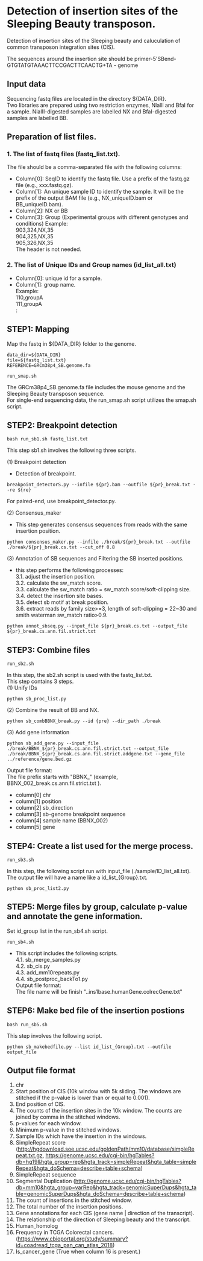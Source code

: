 # Detection of insertion sites of the Sleeping Beauty transposon.
Detection of insertion sites of the Sleeping beauty and caluculation of common transposon integration sites (CIS).  

The sequences around the insertion site should be 
primer-5'SBend- GTGTATGTAAACTTCCGACTTCAACTG+TA - genome

## Input data
Sequencing fastq files are located in the directory ${DATA_DIR}.  
Two libraries are prepared using two restriction enzymes, Nlalll and BfaI for a sample. NlaIII-digested samples are labelled NX and BfaI-digested samples are labelled BB. 

## Preparation of list files.  
### 1. The list of fastq files (fastq_list.txt).   
The file should be a comma-separated file with the following columns:   
- Column[0]: SeqID to identify the fastq file. Use a prefix of the fastq.gz file (e.g., xxx.fastq.gz).
- Column[1]: An unique sample ID to identify the sample. It will be the prefix of the output BAM file (e.g., NX_uniqueID.bam or BB_uniqueID.bam).
- Column[2]: NX or BB
- Column[3]: Group (Experimental groups with different genotypes and conditions)
Example:   
903,324,NX,35    
904,325,NX,35   
905,326,NX,35  
The header is not needed.   

### 2. The list of Unique IDs and Group names (id_list_all.txt)     
  - Column[0]: unique id for a sample.
  - Column[1]: group name.  
  Example:   
  110,groupA  
  111,groupA  
  :

## STEP1: Mapping
Map the fastq in ${DATA_DIR} folder to the genome.
```  
data_dir=${DATA_DIR}    
file=${fastq_list.txt}    
REFERENCE=GRCm38p4_SB.genome.fa

run_smap.sh  
```
The GRCm38p4_SB.genome.fa file includes the mouse genome and the Sleeping Beauty transposon sequence.  
For single-end sequencing data, the run_smap.sh script utilizes the smap.sh script.      
   
## STEP2: Breakpoint detection
```
bash run_sb1.sh fastq_list.txt
```
This step sb1.sh involves the following three scripts.  
  
(1) Breakpoint detection  
- Detection of breakpoint.  
```
breakpoint_detectorS.py --infile ${pr}.bam --outfile ${pr}_break.txt --re ${re}
```
For paired-end, use breakpoint_detector.py.  

(2) Consensus_maker  
- This step generates consensus sequences from reads with the same insertion position.
```
python consensus_maker.py --infile ./break/${pr}_break.txt --outfile ./break/${pr}_break.cs.txt --cut_off 0.8
```
(3) Annotation of SB sequences and Filtering the SB inserted positions.  
-  this step performs the following processes:  
3.1. adjust the insertion position.  
3.2. calculate the sw_match score.  
3.3. calculate the sw_match ratio = sw_match score/soft-clipping size.  
3.4. detect the insertion site bases.  
3.5. detect sb motif at break position.  
3.6. extract reads by family size>=3, length of soft-clipping = 22~30 and smith waterman sw_match ratio>0.9.
```
python annot_sbseq.py --input_file ${pr}_break.cs.txt --output_file ${pr}_break.cs.ann.fil.strict.txt
```

## STEP3: Combine files
```
run_sb2.sh
```
In this step, the sb2.sh script is used with the fastq_list.txt.  
This step contains 3 steps.  
(1) Unify IDs   
```
python sb_proc_list.py
```
(2) Combine the result of BB and NX.    
``` 
python sb_combBBNX_break.py --id {pre} --dir_path ./break
```  

(3) Add gene information  
``` 
python sb_add_gene.py --input_file ./break/BBNX_${pr}_break.cs.ann.fil.strict.txt --output_file ./break/BBNX_${pr}_break.cs.ann.fil.strict.addgene.txt --gene_file ../reference/gene.bed.gz
```
Output file format:    
The file prefix starts with "BBNX_" (example, BBNX_002_break.cs.ann.fil.strict.txt ).   
- column[0] chr	  
- column[1] position	  
- column[2] sb_direction	  
- column[3] sb-genome breakpoint sequence  
- column[4] sample name (BBNX_002)  
- column[5] gene  

## STEP4: Create a list used for the merge process.  
```
run_sb3.sh
```
In this step, the following script run with input_file (./sample/ID_list_all.txt).  
The output file will have a name like a id_list_{Group}.txt.
```
python sb_proc_list2.py  
```

## STEP5: Merge files by group, calculate p-value and annotate the gene information.
Set id_group list in the run_sb4.sh script.
```
run_sb4.sh 
```
- This script includes the following scripts.  
4.1. sb_merge_samples.py   
4.2. sb_cis.py  
4.3. add_mm10repeats.py  
4.4. sb_postproc_backTo1.py  
Output file format:   
The file name will be finish "..ins1base.humanGene.colrecGene.txt"    
 
## STEP6: Make bed file of the insertion postions
```
bash run_sb5.sh  
```
This step involves the following script.  
```
python sb_makebedfile.py --list id_list_{Group}.txt --outfile output_file 
```

## Output file format
1. chr
2. Start position of CIS (10k window with 5k sliding. The windows are stitched if the p-value is lower than or equal to 0.001).
3. End position of CIS.
4. The counts of the insertion sites in the 10k window. The counts are joined by comma in the stitched windows.
5. p-values for each window.
6. Minimum p-value in the stitched windows.
7. Sample IDs which have the insertion in the windows.
8. SimpleRepeat score (http://hgdownload.soe.ucsc.edu/goldenPath/mm10/database/simpleRepeat.txt.gz, https://genome.ucsc.edu/cgi-bin/hgTables?db=hg19&hgta_group=rep&hgta_track=simpleRepeat&hgta_table=simpleRepeat&hgta_doSchema=describe+table+schema)
9. SimpleRepeat sequence 
10. Segmental Duplication	(http://genome.ucsc.edu/cgi-bin/hgTables?db=mm10&hgta_group=varRep&hgta_track=genomicSuperDups&hgta_table=genomicSuperDups&hgta_doSchema=describe+table+schema)
11. The count of insertions in the stitched window.
12. The total number of the insertion positions.	
13. Gene annotations for each CIS (gene name | direction of the transcript). 
14. The relationship of the direction of Sleeping beauty and the transcript.	
15. Human_homolog	
16. Frequency in TCGA Colorectal cancers.	(https://www.cbioportal.org/study/summary?id=coadread_tcga_pan_can_atlas_2018)
17. Is_cancer_gene (True when column 16 is present.)

